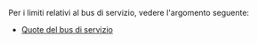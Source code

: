 Per i limiti relativi al bus di servizio, vedere l'argomento seguente:

 - [Quote del bus di servizio](http://msdn.microsoft.com/library/azure/ee732538.aspx)

<!---HONumber=62-->